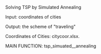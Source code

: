 Solving TSP by Simulated Annealing

Input: coordinates of cities

Output: the scheme of "traveling"

Coordinates of Cities: citycoor.xlsx.

MAIN FUNCTION: tsp_simuated__annealing 
